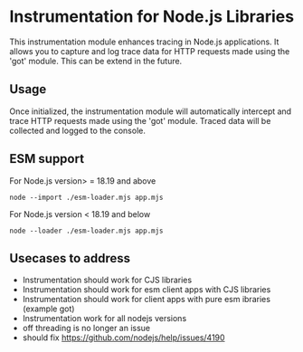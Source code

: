 # Instrumentation for Node.js Libraries

This instrumentation module enhances tracing in Node.js applications. It allows you to capture and log trace data for HTTP requests made using the 'got' module. This can be extend in the future.


## Usage

Once initialized, the instrumentation module will automatically intercept and trace HTTP requests made using the 'got' module. Traced data will be collected and logged to the console.

## ESM support

For Node.js version> = 18.19 and above

`node --import ./esm-loader.mjs app.mjs`

For Node.js version < 18.19 and below

`node --loader ./esm-loader.mjs app.mjs`


## Usecases to address 

- Instrumentation should work for CJS libraries
- Instrumentation should work for esm client apps with CJS libraries
- Instrumentation should work for client apps with pure esm ibraries (example got)
- Instrumentation work for all nodejs versions
- off threading is no longer an issue
- should fix https://github.com/nodejs/help/issues/4190